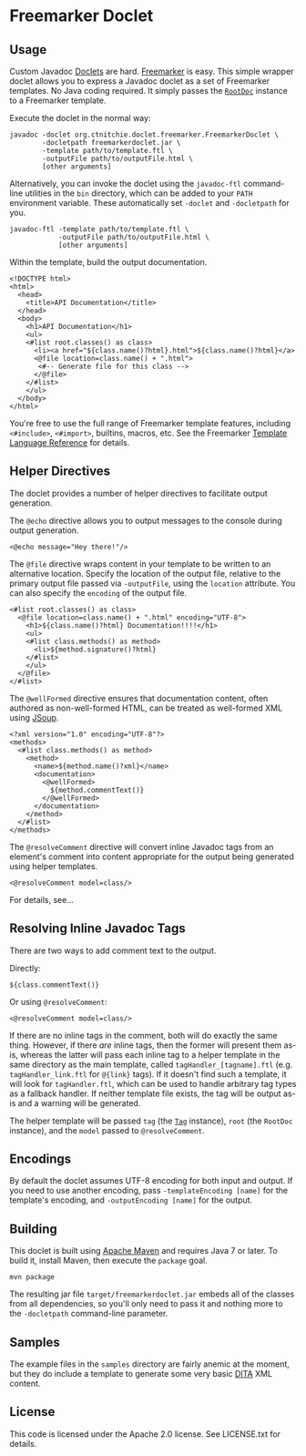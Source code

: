 Freemarker Doclet
=================

Usage
-----

Custom Javadoc [Doclets](https://docs.oracle.com/javase/6/docs/technotes/guides/javadoc/doclet/overview.html) are hard. [Freemarker](http://freemarker.org/) is easy. This simple wrapper doclet allows you to express a Javadoc doclet as a set of Freemarker templates. No Java coding required. It simply passes the  [`RootDoc`](https://docs.oracle.com/javase/8/docs/jdk/api/javadoc/doclet/com/sun/javadoc/RootDoc.html) instance to a Freemarker template.

Execute the doclet in the normal way:

    javadoc -doclet org.ctnitchie.doclet.freemarker.FreemarkerDoclet \
            -docletpath freemarkerdoclet.jar \
            -template path/to/template.ftl \
            -outputFile path/to/outputFile.html \
            [other arguments]

Alternatively, you can invoke the doclet using the `javadoc-ftl` command-line utilities in the `bin` directory, which can be added to your `PATH` environment variable. These automatically set `-doclet` and `-docletpath` for you.

    javadoc-ftl -template path/to/template.ftl \
                -outputFile path/to/outputFile.html \
                [other arguments]

Within the template, build the output documentation.

    <!DOCTYPE html>
    <html>
      <head>
        <title>API Documentation</title>
      </head>
      <body>
        <h1>API Documentation</h1>
        <ul>
        <#list root.classes() as class>
          <li><a href="${class.name()?html}.html">${class.name()?html}</a>
          <@file location=class.name() + ".html">
           <#-- Generate file for this class -->
          </@file>
        </#list>
        </ul>
      </body>
    </html>

You're free to use the full range of Freemarker template features, including `<#include>`, `<#import>`, builtins, macros, etc. See the Freemarker [Template Language Reference](http://freemarker.org/docs/ref.html) for details.

Helper Directives
-----------------

The doclet provides a number of helper directives to facilitate output generation.

The `@echo` directive allows you to output messages to the console during output generation.

    <@echo message="Hey there!"/>

The `@file` directive wraps content in your template to be written to an alternative location. Specify the location of the output file, relative to the primary output file passed via `-outputFile`, using the `location` attribute. You can also specify the `encoding` of the output file.

    <#list root.classes() as class>
      <@file location=class.name() + ".html" encoding="UTF-8">
        <h1>${class.name()?html} Documentation!!!!</h1>
        <ul>
        <#list class.methods() as method>
          <li>${method.signature()?html}
        </#list>
        </ul>
      </@file>
    </#list>

The `@wellFormed` directive ensures that documentation content, often authored as non-well-formed HTML, can be treated as well-formed XML using [JSoup](http://jsoup.org/).

    <?xml version="1.0" encoding="UTF-8"?>
    <methods>
      <#list class.methods() as method>
        <method>
          <name>${method.name()?xml}</name>
          <documentation>
            <@wellFormed>
              ${method.commentText()}
            </@wellFormed>
          </documentation>
        </method>
      </#list>
    </methods>

The `@resolveComment` directive will convert inline Javadoc tags from an element's comment into content appropriate for the output being generated using helper templates.

    <@resolveComment model=class/>

For details, see...

Resolving Inline Javadoc Tags
-----------------------------

There are two ways to add comment text to the output.

Directly:

    ${class.commentText()}

Or using `@resolveComment`:

    <@resolveComment model=class/>

If there are no inline tags in the comment, both will do exactly the same thing. However, if there *are* inline tags, then the former will present them as-is, whereas the latter will pass each inline tag to a helper template in the same directory as the main template, called `tagHandler_[tagname].ftl` (e.g. `tagHandler_link.ftl` for `@{link}` tags). If it doesn't find such a template, it will look for `tagHandler.ftl`, which can be used to handle arbitrary tag types as a fallback handler. If neither template file exists, the tag will be output as-is and a warning will be generated.

The helper template will be passed `tag` (the [`Tag`](https://docs.oracle.com/javase/8/docs/jdk/api/javadoc/doclet/com/sun/javadoc/Tag.html) instance), `root` (the `RootDoc` instance), and the `model` passed to `@resolveComment`.

Encodings
---------
By default the doclet assumes UTF-8 encoding for both input and output. If you need to use another encoding, pass `-templateEncoding [name]` for the template's encoding, and `-outputEncoding [name]` for the output.

Building
--------

This doclet is built using [Apache Maven](https://maven.apache.org/) and requires Java 7 or later. To build it, install Maven, then execute the `package` goal.

    mvn package

The resulting jar file `target/freemarkerdoclet.jar` embeds all of the classes from all dependencies, so you'll only need to pass it and nothing more to the `-docletpath` command-line parameter.

Samples
-------

The example files in the `samples` directory are fairly anemic at the moment, but they do include a template to generate some very basic [DITA](http://dita.xml.org/) XML content.

License
-------

This code is licensed under the Apache 2.0 license. See LICENSE.txt for details.
